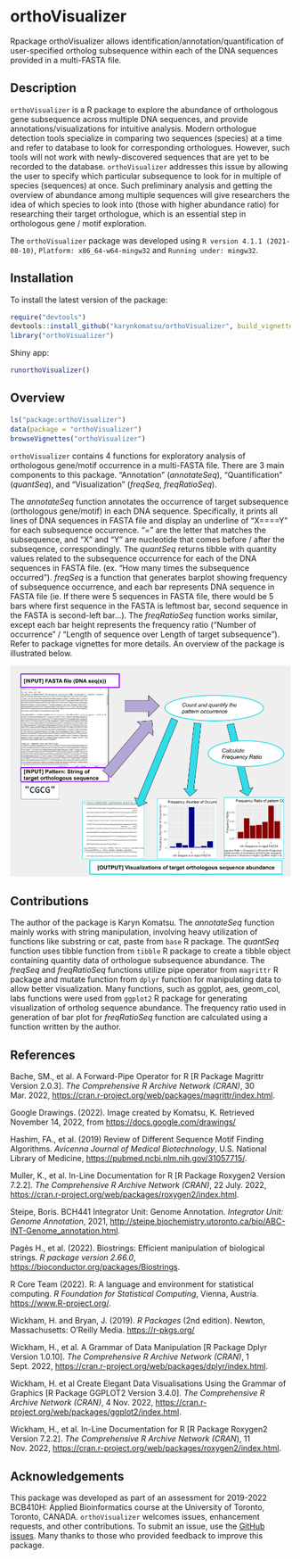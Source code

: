 
<!-- README.md is generated from README.Rmd. Please edit that file -->

# orthoVisualizer

Rpackage orthoVisualizer allows identification/annotation/quantification
of user-specified ortholog subsequence within each of the DNA sequences
provided in a multi-FASTA file.

## Description

`orthoVisualizer` is a R package to explore the abundance of orthologous
gene subsequence across multiple DNA sequences, and provide
annotations/visualizations for intuitive analysis. Modern orthologue
detection tools specialize in comparing two sequences (species) at a
time and refer to database to look for corresponding orthologues.
However, such tools will not work with newly-discovered sequences that
are yet to be recorded to the database. `orthoVisualizer` addresses this
issue by allowing the user to specify which particular subsequence to
look for in multiple of species (sequences) at once. Such preliminary
analysis and getting the overview of abundance among multiple sequences
will give researchers the idea of which species to look into (those with
higher abundance ratio) for researching their target orthologue, which
is an essential step in orthologous gene / motif exploration.

The `orthoVisualizer` package was developed using
`R version 4.1.1 (2021-08-10)`, `Platform: x86_64-w64-mingw32` and
`Running under: mingw32`.

## Installation

To install the latest version of the package:

``` r
require("devtools")
devtools::install_github("karynkomatsu/orthoVisualizer", build_vignettes = TRUE)
library("orthoVisualizer")
```

Shiny app:

``` r
runorthoVisualizer()
```

## Overview

``` r
ls("package:orthoVisualizer")
data(package = "orthoVisualizer") 
browseVignettes("orthoVisualizer")
```

`orthoVisualizer` contains 4 functions for exploratory analysis of
orthologous gene/motif occurrence in a multi-FASTA file. There are 3
main components to this package. “Annotation” (*annotateSeq*),
“Quantification” (*quantSeq*), and “Visualization” (*freqSeq*,
*freqRatioSeq*).

The *annotateSeq* function annotates the occurrence of target
subsequence (orthologous gene/motif) in each DNA sequence. Specifically,
it prints all lines of DNA sequences in FASTA file and display an
underline of “X====Y” for each subsequence occurrence. “=” are the
letter that matches the subsequence, and “X” and “Y” are nucleotide that
comes before / after the subseqence, correspondingly. The *quantSeq*
returns tibble with quantity values related to the subsequence
occurrence for each of the DNA sequences in FASTA file. (ex. “How many
times the subsequence occurred”). *freqSeq* is a function that generates
barplot showing frequency of subsequence occurrence, and each bar
represents DNA sequence in FASTA file (ie. If there were 5 sequences in
FASTA file, there would be 5 bars where first sequence in the FASTA is
leftmost bar, second sequence in the FASTA is second-left bar…). The
*freqRatioSeq* function works similar, except each bar height represents
the frequency ratio (“Number of occurrence” / “Length of sequence over
Length of target subsequence”). Refer to package vignettes for more
details. An overview of the package is illustrated below.

![](./inst/extdata/KOMATSU_K_A4.png)

## Contributions

The author of the package is Karyn Komatsu. The *annotateSeq* function
mainly works with string manipulation, involving heavy utilization of
functions like substring or cat, paste from `base` R package. The
*quantSeq* function uses tibble function from `tibble` R package to
create a tibble object containing quantity data of orthologue
subsequence abundance. The *freqSeq* and *freqRatioSeq* functions
utilize pipe operator from `magrittr` R package and mutate function from
`dplyr` function for manipulating data to allow better visualization.
Many functions, such as ggplot, aes, geom_col, labs functions were used
from `ggplot2` R package for generating visualization of ortholog
sequence abundance. The frequency ratio used in generation of bar plot
for *freqRatioSeq* function are calculated using a function written by
the author.

## References

Bache, SM., et al. A Forward-Pipe Operator for R \[R Package Magrittr
Version 2.0.3\]. *The Comprehensive R Archive Network (CRAN)*, 30
Mar. 2022,
<https://cran.r-project.org/web/packages/magrittr/index.html>.

Google Drawings. (2022). Image created by Komatsu, K. Retrieved November
14, 2022, from <https://docs.google.com/drawings/>

Hashim, FA., et al. (2019) Review of Different Sequence Motif Finding
Algorithms. *Avicenna Journal of Medical Biotechnology*, U.S. National
Library of Medicine, <https://pubmed.ncbi.nlm.nih.gov/31057715/>.

Muller, K., et al. In-Line Documentation for R \[R Package Roxygen2
Version 7.2.2\]. *The Comprehensive R Archive Network (CRAN)*, 22 July.
2022, <https://cran.r-project.org/web/packages/roxygen2/index.html>.

Steipe, Boris. BCH441 Integrator Unit: Genome Annotation. *Integrator
Unit: Genome Annotation*, 2021,
<http://steipe.biochemistry.utoronto.ca/bio/ABC-INT-Genome_annotation.html>.

Pagès H., et al. (2022). Biostrings: Efficient manipulation of
biological strings. *R package version 2.66.0*,
<https://bioconductor.org/packages/Biostrings>.

R Core Team (2022). R: A language and environment for statistical
computing. *R Foundation for Statistical Computing*, Vienna, Austria.
<https://www.R-project.org/>.

Wickham, H. and Bryan, J. (2019). *R Packages* (2nd edition). Newton,
Massachusetts: O’Reilly Media. <https://r-pkgs.org/>

Wickham, H., et al. A Grammar of Data Manipulation \[R Package Dplyr
Version 1.0.10\]. *The Comprehensive R Archive Network (CRAN)*, 1
Sept. 2022, <https://cran.r-project.org/web/packages/dplyr/index.html>.

Wickham, H. et al Create Elegant Data Visualisations Using the Grammar
of Graphics \[R Package GGPLOT2 Version 3.4.0\]. *The Comprehensive R
Archive Network (CRAN)*, 4 Nov. 2022,
<https://cran.r-project.org/web/packages/ggplot2/index.html>.

Wickham, H., et al. In-Line Documentation for R \[R Package Roxygen2
Version 7.2.2\]. *The Comprehensive R Archive Network (CRAN*), 11
Nov. 2022,
<https://cran.r-project.org/web/packages/roxygen2/index.html>.

## Acknowledgements

This package was developed as part of an assessment for 2019-2022
BCB410H: Applied Bioinformatics course at the University of Toronto,
Toronto, CANADA. `orthoVisualizer` welcomes issues, enhancement
requests, and other contributions. To submit an issue, use the [GitHub
issues](https://github.com/karynkomatsu/orthoVisualizer/issues). Many
thanks to those who provided feedback to improve this package.
